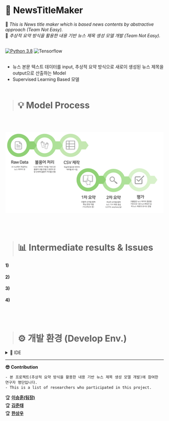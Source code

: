 # 📑 NewsTitleMaker
🌟 <i>This is News title maker which is based news contents by abstractive approach (Team Not Easy).</i>    
🌟 <i>추상적 요약 방식을 활용한 내용 기반 뉴스 제목 생성 모델 개발 (Team Not Easy).</i>    <br></br>

[![Python 3.8](https://img.shields.io/badge/python-3.8-blue.svg)](https://www.python.org/downloads/release/python-380/)  ![Tensorflow](https://img.shields.io/badge/Tensorflow-1.5.1-orange.svg)
<br></br>
- 뉴스 본문 텍스트 데이터를 input, 추상적 요약 방식으로 새로이 생성된 뉴스 제목을 output으로 산출하는 Model
- Supervised Learning Based 모델
<br></br>

># 💡 Model Process
<br></br>
<p align="center">
  <img src="https://github.com/CodingLeeSeungHoon/NewsTitleMaker/blob/main/process.png" />
</p>
<br></br>

># 📊 Intermediate results & Issues
#### 1)    
#### 2)    
#### 3)    
#### 4)   
<br></br>

># ⚙️ 개발 환경 (Develop Env.)

<details>
    <summary>🔎 IDE </summary>
  
```
Pycharm / Jupyter Notebook / Colab
```

</details>

---    
**😎 Contribution**
```
- 본 프로젝트(추상적 요약 방식을 활용한 내용 기반 뉴스 제목 생성 모델 개발)에 참여한 연구자 명단입니다.
- This is a list of researchers who participated in this project.
```   
🏆 **[이승훈(팀장)](https://github.com/CodingLeeSeungHoon)**      
🏆 **[김준태](https://github.com/KZunT)**    
🏆 **[한상우](https://github.com/sktkddn777)**   
